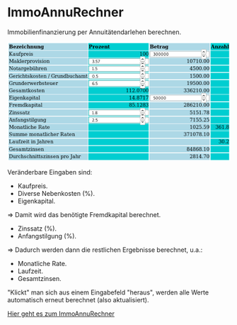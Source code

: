 # ImmoAnnuRechner
Immobilienfinanzierung per Annuitätendarlehen berechnen.

![ImmoAnnuRechner](./ImmoAnnuRechner.png)

Veränderbare Eingaben sind:

- Kaufpreis.
- Diverse Nebenkosten (%).
- Eigenkapital.

=> Damit wird das benötigte Fremdkapital berechnet.

- Zinssatz (%).
- Anfangstilgung (%).

=> Dadurch werden dann die restlichen Ergebnisse berechnet, u.a.:

- Monatliche Rate.
- Laufzeit.
- Gesamtzinsen.

"Klickt" man sich aus einem Eingabefeld "heraus",
werden alle Werte automatisch erneut berechnet (also aktualisiert).

[Hier geht es zum ImmoAnnuRechner](https://rhinodevel.github.io/ImmoAnnuRechner/)
